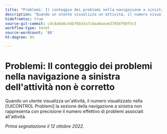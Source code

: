 ```yaml
---
title: "Problemi: Il conteggio dei problemi nella navigazione a sinistra dell'attività non è corretto"
description: "Quando un utente visualizza un'attività, il numero visualizzato nella sezione Problemi del menu di navigazione a sinistra non rappresenta con precisione il numero effettivo di problemi associati all'attività."
hidefromtoc: true
source-git-commit: cdc8a8a6c4dbf6b53a7c8aa0aeae37058f60f5c5
workflow-type: tm+mt
source-wordcount: '86'
ht-degree: 0%

---
```



# Problemi: Il conteggio dei problemi nella navigazione a sinistra dell&#39;attività non è corretto

Quando un utente visualizza un&#39;attività, il numero visualizzato nella [!UICONTROL Problemi] la sezione della navigazione a sinistra non rappresenta con precisione il numero effettivo di problemi associati all&#39;attività.

_Prima segnalazione il 12 ottobre 2022._


